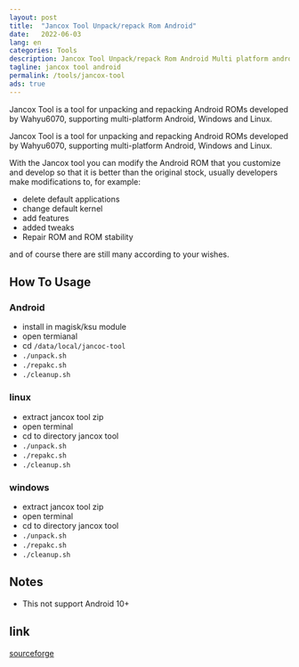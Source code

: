 ```yaml
---
layout: post
title:  "Jancox Tool Unpack/repack Rom Android"
date:   2022-06-03
lang: en
categories: Tools
description: Jancox Tool Unpack/repack Rom Android Multi platform android,windows,linux
tagline: jancox tool android
permalink: /tools/jancox-tool
ads: true
---
```


Jancox Tool is a tool for unpacking and repacking Android ROMs developed by Wahyu6070, supporting multi-platform Android, Windows and Linux.

Jancox Tool is a tool for unpacking and repacking Android ROMs developed by Wahyu6070, supporting multi-platform Android, Windows and Linux.

With the Jancox tool you can modify the Android ROM that you customize and develop so that it is better than the original stock, usually developers make modifications to, for example:

- delete default applications
- change default kernel
- add features
- added tweaks
- Repair ROM and ROM stability

and of course there are still many according to your wishes.

## How To Usage

### Android

- install in magisk/ksu module
- open termianal
- cd ``/data/local/jancoc-tool``
- ``./unpack.sh``
- ``./repakc.sh``
- ``./cleanup.sh``

### linux 

- extract jancox tool zip
- open terminal
- cd to directory jancox tool
- ``./unpack.sh``
- ``./repakc.sh``
- ``./cleanup.sh``

### windows

- extract jancox tool zip
- open terminal
- cd to directory jancox tool
- ``./unpack.sh``
- ``./repakc.sh``
- ``./cleanup.sh``

## Notes

- This not support Android 10+

## link

[sourceforge](https://sourceforge.net/projects/wahyu6070-project-android/files/etc/jancox-tool/)
